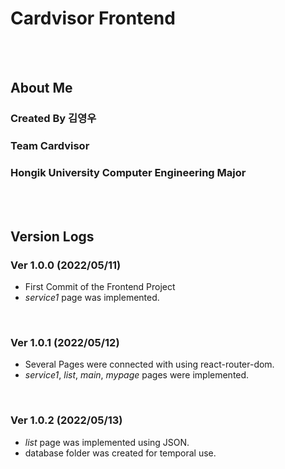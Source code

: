 # Cardvisor Frontend
<br><br>



## About Me
### Created By 김영우
### Team Cardvisor
### Hongik University Computer Engineering Major
<br><br>



## Version Logs

### Ver 1.0.0 (2022/05/11)
- First Commit of the Frontend Project
- *service1* page was implemented.
<br>

### Ver 1.0.1 (2022/05/12)
- Several Pages were connected with using react-router-dom.
- *service1*, *list*, *main*, *mypage* pages were implemented.
<br>

### Ver 1.0.2 (2022/05/13)
- *list* page was implemented using JSON.
- database folder was created for temporal use.
<br>
